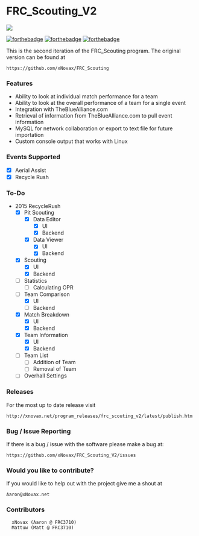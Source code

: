 FRC_Scouting_V2
===============

![](http://xnovax.net/wp-content/uploads/2015/04/RecycleRush_Scouting_UI.png)

[![forthebadge](http://forthebadge.com/images/badges/gluten-free.svg)](http://forthebadge.com)
[![forthebadge](http://forthebadge.com/images/badges/powered-by-oxygen.svg)](http://forthebadge.com)
[![forthebadge](http://forthebadge.com/images/badges/designed-in-ms-paint.svg)](http://forthebadge.com)

  This is the second iteration of the FRC_Scouting program. The original version can be found at
  
  ```
  https://github.com/xNovax/FRC_Scouting
  ```
### Features
- Ability to look at individual match performance for a team
- Ability to look at the overall performance of a team for a single event
- Integration with TheBlueAlliance.com
- Retrieval of information from TheBlueAlliance.com to pull event information
- MySQL for network collaboration or export to text file for future importation
- Custom console output that works with Linux
  
### Events Supported
- [x] Aerial Assist
- [x] Recycle Rush

### To-Do
- 2015 RecycleRush
  - [x] Pit Scouting
    - [x] Data Editor
        - [x] UI
        - [x] Backend
    - [x] Data Viewer
        - [x] UI
        - [x] Backend
  - [x] Scouting
    - [x] UI
    - [x] Backend
  - [ ] Statistics
    - [ ] Calculating OPR
  - [ ] Team Comparison
    - [x] UI
    - [ ] Backend
  - [x] Match Breakdown
    - [x] UI
    - [x] Backend
  - [x] Team Information
    - [x] UI
    - [x] Backend
  - [ ] Team List
    - [ ] Addition of Team
    - [ ] Removal of Team
  - [ ] Overhall Settings

### Releases
For the most up to date release visit
```
http://xnovax.net/program_releases/frc_scouting_v2/latest/publish.htm
```

### Bug / Issue Reporting

If there is a bug / issue with the software please make a bug at:
```
https://github.com/xNovax/FRC_Scouting_V2/issues
```

### Would you like to contribute?

If you would like to help out with the project give me a shout at 

```
Aaron@xNovax.net
```

### Contributors
```
  xNovax (Aaron @ FRC3710)
  Mattuw (Matt @ FRC3710)
```
